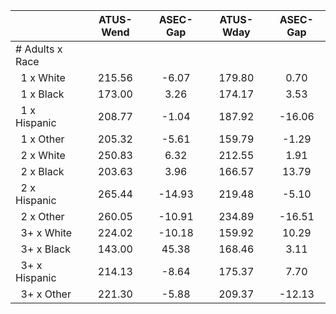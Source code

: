 
|                      |    ATUS-Wend |     ASEC-Gap |    ATUS-Wday |     ASEC-Gap |
| -------------------- | :----------: | :----------: | :----------: | :----------: |
| # Adults x Race      |              |              |              |              |
| &nbsp;&nbsp;1 x White |       215.56 |        -6.07 |       179.80 |         0.70 |
| &nbsp;&nbsp;1 x Black |       173.00 |         3.26 |       174.17 |         3.53 |
| &nbsp;&nbsp;1 x Hispanic |       208.77 |        -1.04 |       187.92 |       -16.06 |
| &nbsp;&nbsp;1 x Other |       205.32 |        -5.61 |       159.79 |        -1.29 |
| &nbsp;&nbsp;2 x White |       250.83 |         6.32 |       212.55 |         1.91 |
| &nbsp;&nbsp;2 x Black |       203.63 |         3.96 |       166.57 |        13.79 |
| &nbsp;&nbsp;2 x Hispanic |       265.44 |       -14.93 |       219.48 |        -5.10 |
| &nbsp;&nbsp;2 x Other |       260.05 |       -10.91 |       234.89 |       -16.51 |
| &nbsp;&nbsp;3+ x White |       224.02 |       -10.18 |       159.92 |        10.29 |
| &nbsp;&nbsp;3+ x Black |       143.00 |        45.38 |       168.46 |         3.11 |
| &nbsp;&nbsp;3+ x Hispanic |       214.13 |        -8.64 |       175.37 |         7.70 |
| &nbsp;&nbsp;3+ x Other |       221.30 |        -5.88 |       209.37 |       -12.13 |

